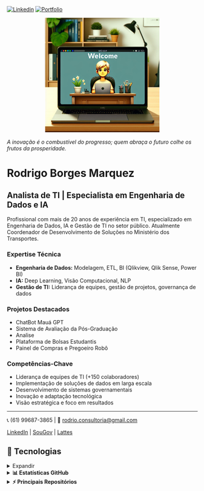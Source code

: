 [![Linkedin](https://img.shields.io/badge/-LinkedIn-0077B5?style=flat-square&logo=Linkedin&logoColor=white)](https://www.linkedin.com/in/rodrigo-borges-marquez-b9478423)
[![Portfolio](https://img.shields.io/badge/-Portfolio-4CAF50?style=flat-square&logo=github&logoColor=white)](https://rbmarquez.github.io/)

<p align="center">
  <img src="https://github.com/rbmarquez/rbmarquez/blob/main/Designer_GitHub.png" alt="animated" width="60%"/>
</p>

_A inovação é o combustível do progresso; quem abraça o futuro colhe os frutos da prosperidade._
# Rodrigo Borges Marquez

## Analista de TI | Especialista em Engenharia de Dados e IA

Profissional com mais de 20 anos de experiência em TI, especializado em Engenharia de Dados, IA e Gestão de TI no setor público. Atualmente Coordenador de Desenvolvimento de Soluções no Ministério dos Transportes.

### Expertise Técnica

- **Engenharia de Dados:** Modelagem, ETL, BI (Qlikview, Qlik Sense, Power BI)
- **IA:** Deep Learning, Visão Computacional, NLP
- **Gestão de TI:** Liderança de equipes, gestão de projetos, governança de dados

### Projetos Destacados

- ChatBot Mauá GPT
- Sistema de Avaliação da Pós-Graduação
- Analise 
- Plataforma de Bolsas Estudantis
- Painel de Compras e Pregoeiro Robô

### Competências-Chave

- Liderança de equipes de TI (+150 colaboradores)
- Implementação de soluções de dados em larga escala
- Desenvolvimento de sistemas governamentais
- Inovação e adaptação tecnológica
- Visão estratégica e foco em resultados

---

📞 (61) 99687-3865 | 📧 rodrio.consultoria@gmail.com

[LinkedIn](https://www.linkedin.com/in/rodrigo-borges-marquez-b9478423/) | [SouGov](https://curriculo.sougov.economia.gov.br/rodrigo-marquez-10067311) | [Lattes](http://lattes.cnpq.br/4717851441982070)


## 🚀 Tecnologias

<details>
<summary>Expandir</summary>

#### 💻 Uso diário
![Python](https://img.shields.io/badge/-Python-3776AB?style=flat-square&logo=Python&logoColor=white)
![SQL](https://img.shields.io/badge/-SQL-4479A1?style=flat-square&logo=MySQL&logoColor=white)
![Linux](https://img.shields.io/badge/-Linux-FCC624?style=flat-square&logo=Linux&logoColor=black)
![Git](https://img.shields.io/badge/-Git-F05032?style=flat-square&logo=Git&logoColor=white)
![Power BI](https://img.shields.io/badge/-Power%20BI-F2C811?style=flat-square&logo=Power-BI&logoColor=black)
![Qlik](https://img.shields.io/badge/-Qlik-009848?style=flat-square&logo=Qlik&logoColor=white)

#### 🎲 Ciência de dados
![Pandas](https://img.shields.io/badge/-Pandas-150458?style=flat-square&logo=Pandas&logoColor=white)
![Numpy](https://img.shields.io/badge/-Numpy-013243?style=flat-square&logo=Numpy&logoColor=white)
![Scikit Learn](https://img.shields.io/badge/-Scikit%20Learn-F7931E?style=flat-square&logo=scikit-learn&logoColor=white)
![Deep Learning](https://img.shields.io/badge/-Deep%20Learning-FF6F00?style=flat-square&logo=TensorFlow&logoColor=white)
![NLP](https://img.shields.io/badge/-NLP-4285F4?style=flat-square&logo=Google&logoColor=white)

#### ⚙️ Engenharia de dados
![ETL](https://img.shields.io/badge/-ETL-00A1E0?style=flat-square&logo=Alteryx&logoColor=white)
![Big Data](https://img.shields.io/badge/-Big%20Data-FF7A00?style=flat-square&logo=Apache-Hadoop&logoColor=white)
![Data Modeling](https://img.shields.io/badge/-Data%20Modeling-3955A3?style=flat-square&logo=Microsoft-Visio&logoColor=white)
![AWS](https://img.shields.io/badge/-AWS-232F3E?style=flat-square&logo=Amazon-AWS&logoColor=white)
![Azure](https://img.shields.io/badge/-Azure-0089D6?style=flat-square&logo=Microsoft-Azure&logoColor=white)

</details>

<details>
<summary><b>📊 Estatísticas GitHub</b></summary>
<br>
<a href="https://github.com/rbmarquez">
  <img height="180em" src="https://github-readme-stats.vercel.app/api?username=rbmarquez&show_icons=true&theme=dark&include_all_commits=true&count_private=true"/>
</a>
<a href="https://github.com/rbmarquez">
  <img height="180em" src="https://github-readme-stats.vercel.app/api/top-langs/?username=rbmarquez&layout=compact&langs_count=8&theme=dark"/>
</a>
</details>

<details>
<summary><b>⚡ Principais Repositórios</b></summary>
<br>
<a href="https://github.com/rbmarquez/Data_Science">
  <img align="center" src="https://github-readme-stats.vercel.app/api/pin/?username=rbmarquez&repo=Data_Science&theme=dark" />
</a>
<a href="https://github.com/rbmarquez/Engenharia_de_Dados">
  <img align="center" src="https://github-readme-stats.vercel.app/api/pin/?username=rbmarquez&repo=Engenharia_de_Dados&theme=dark" />
</a>
</details>
